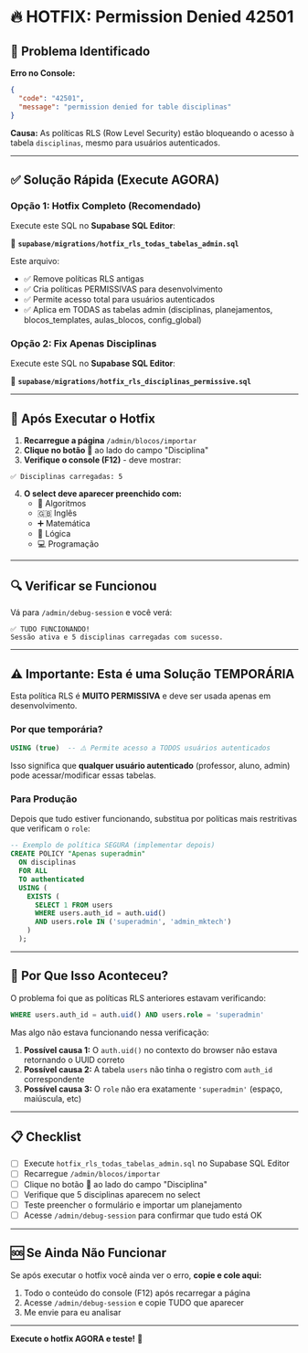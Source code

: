 # 🔥 HOTFIX: Permission Denied 42501

## 🎯 Problema Identificado

**Erro no Console:**
```json
{
  "code": "42501",
  "message": "permission denied for table disciplinas"
}
```

**Causa:** As políticas RLS (Row Level Security) estão bloqueando o acesso à tabela `disciplinas`, mesmo para usuários autenticados.

---

## ✅ Solução Rápida (Execute AGORA)

### Opção 1: Hotfix Completo (Recomendado)

Execute este SQL no **Supabase SQL Editor**:

📁 **`supabase/migrations/hotfix_rls_todas_tabelas_admin.sql`**

Este arquivo:
- ✅ Remove políticas RLS antigas
- ✅ Cria políticas PERMISSIVAS para desenvolvimento
- ✅ Permite acesso total para usuários autenticados
- ✅ Aplica em TODAS as tabelas admin (disciplinas, planejamentos, blocos_templates, aulas_blocos, config_global)

### Opção 2: Fix Apenas Disciplinas

Execute este SQL no **Supabase SQL Editor**:

📁 **`supabase/migrations/hotfix_rls_disciplinas_permissive.sql`**

---

## 🚀 Após Executar o Hotfix

1. **Recarregue a página** `/admin/blocos/importar`
2. **Clique no botão 🔄** ao lado do campo "Disciplina"
3. **Verifique o console (F12)** - deve mostrar:

```
✅ Disciplinas carregadas: 5
```

4. **O select deve aparecer preenchido com:**
   - 🧮 Algoritmos
   - 🇬🇧 Inglês  
   - ➕ Matemática
   - 🧠 Lógica
   - 💻 Programação

---

## 🔍 Verificar se Funcionou

Vá para `/admin/debug-session` e você verá:

```
✅ TUDO FUNCIONANDO!
Sessão ativa e 5 disciplinas carregadas com sucesso.
```

---

## ⚠️ Importante: Esta é uma Solução TEMPORÁRIA

Esta política RLS é **MUITO PERMISSIVA** e deve ser usada apenas em desenvolvimento.

### Por que temporária?

```sql
USING (true)  -- ⚠️ Permite acesso a TODOS usuários autenticados
```

Isso significa que **qualquer usuário autenticado** (professor, aluno, admin) pode acessar/modificar essas tabelas.

### Para Produção

Depois que tudo estiver funcionando, substitua por políticas mais restritivas que verificam o `role`:

```sql
-- Exemplo de política SEGURA (implementar depois)
CREATE POLICY "Apenas superadmin"
  ON disciplinas
  FOR ALL
  TO authenticated
  USING (
    EXISTS (
      SELECT 1 FROM users 
      WHERE users.auth_id = auth.uid() 
      AND users.role IN ('superadmin', 'admin_mktech')
    )
  );
```

---

## 🐛 Por Que Isso Aconteceu?

O problema foi que as políticas RLS anteriores estavam verificando:

```sql
WHERE users.auth_id = auth.uid() AND users.role = 'superadmin'
```

Mas algo não estava funcionando nessa verificação:

1. **Possível causa 1:** O `auth.uid()` no contexto do browser não estava retornando o UUID correto
2. **Possível causa 2:** A tabela `users` não tinha o registro com `auth_id` correspondente
3. **Possível causa 3:** O `role` não era exatamente `'superadmin'` (espaço, maiúscula, etc)

---

## 📋 Checklist

- [ ] Execute `hotfix_rls_todas_tabelas_admin.sql` no Supabase SQL Editor
- [ ] Recarregue `/admin/blocos/importar`
- [ ] Clique no botão 🔄 ao lado do campo "Disciplina"
- [ ] Verifique que 5 disciplinas aparecem no select
- [ ] Teste preencher o formulário e importar um planejamento
- [ ] Acesse `/admin/debug-session` para confirmar que tudo está OK

---

## 🆘 Se Ainda Não Funcionar

Se após executar o hotfix você ainda ver o erro, **copie e cole aqui:**

1. Todo o conteúdo do console (F12) após recarregar a página
2. Acesse `/admin/debug-session` e copie TUDO que aparecer
3. Me envie para eu analisar

---

**Execute o hotfix AGORA e teste!** 🚀


